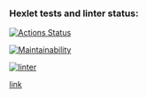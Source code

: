 ### Hexlet tests and linter status:
[![Actions Status](https://github.com/Ilialuck/frontend-project-11/workflows/hexlet-check/badge.svg)](https://github.com/Ilialuck/frontend-project-11/actions)

[![Maintainability](https://api.codeclimate.com/v1/badges/ab4c859a4d72d7ddf80b/maintainability)](https://codeclimate.com/github/Ilialuck/frontend-project-11/maintainability)

[![linter](https://github.com/Ilialuck/frontend-project-11/workflows/linter/badge.svg)](https://github.com/Ilialuck/frontend-project-11/actions)

[link](https://frontend-project-11-jet-alpha.vercel.app/)